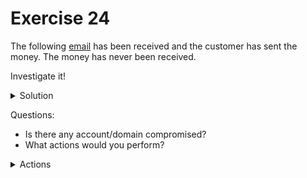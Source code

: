 # Exercise 24

  The following [email](https://raw.githubusercontent.com/LoloGRK/TeelTechCyberSecurity/main/exercises_025/email_002.eml) has been received and the customer has sent the money. The money has never been received.
  
  Investigate it!
    
  <details>
  <summary>Solution</summary>
  
  1. Open the email with a text editor.
  2. Previsualize it
  
     It's about a bank transfer to a new account.
  
  3. Get hops

     | Date | Event | Server |
     |------|-------|--------|
     | Wed, 15 Feb 2023 08:52:20 +0000 | Email was written | - |
     | 15 Feb 2023 08:52:20.9732 | Out for delivery | AM0PR10MB3249.EURPRD10.PROD.OUTLOOK.COM |
     | Wed, 15 Feb 2023 08:52:21 +0000 | Received by | DB4PR10MB6118.EURPRD10.PROD.OUTLOOK.COM |
     | - | Received by | EUR05-VI1-obe.outbound.protection.outlook.com |
     | Wed, 15 Feb 2023 09:52:22 +0100 (CET) | Received by | llsb006-a16.servidoresdns.net |
     | Wed, 15 Feb 2023 09:52:24 +0100 (CET) | Received by | lp-mail-smtp-filter-in-a-11.correo.lan |
     | Wed, 15 Feb 2023 09:52:24 +0100 (CET) | Received by | llsb006-a16.servidoresdns.net |
     | Wed, 15 Feb 2023 09:52:24 +0100 | Delivered | llcm214-z.correo.lan |

     <img src="https://raw.githubusercontent.com/LoloGRK/TeelTechCyberSecurity/main/exercises_025/images/email_track_001.png" width="775">
         
  4. Get Important headers
     
     | Header | Value |
     |--------|-------|
     | Received-SPF | pass (hotmail.com: Sender is authorized to use 'mdportmany@hotmail.com' in 'mfrom' identity (mechanism 'include:spf.protection.outlook.com' matched)) receiver=llsb006-a16.servidoresdns.net; identity=mailfrom; envelope-from="mdportmany@hotmail.com"; helo=EUR05-VI1-obe.outbound.protection.outlook.com; client-ip=40.92.90.45 |
     
  5. Get client-IP information
     
     ```
     {
       "input": "40.92.90.45",
       "data": {
         "ip": "40.92.90.45",
         "hostname": "mail-vi1eur05olkn2045.outbound.protection.outlook.com",
         "city": "Vienna",
         "region": "Vienna",
         "country": "AT",
         "loc": "48.2085,16.3721",
         "org": "AS8075 Microsoft Corporation",
         "postal": "1010",
         "timezone": "Europe/Vienna",
         "asn": {
           "asn": "AS8075",
           "name": "Microsoft Corporation",
           "domain": "microsoft.com",
           "route": "40.80.0.0/12",
           "type": "business"
         },
         "company": {
           "name": "Microsoft Corporation",
           "domain": "microsoft.com",
           "type": "business"
         },
         "privacy": {
           "vpn": false,
           "proxy": false,
           "tor": false,
           "relay": false,
           "hosting": false,
           "service": ""
         },
         "abuse": {
           "address": "US, WA, Redmond, One Microsoft Way, 98052",
           "country": "US",
           "email": "abuse@microsoft.com",
           "name": "Microsoft Abuse Contact",
           "network": "40.74.0.0-40.125.127.255",
           "phone": "+1-425-882-8080"
         }
       }
     }
     ```
     
  6. Get Bank account information

      ```
      ES33 0073 0100 5107 7241 4892
      ```
      
      | Field | Value |
      |-------|-------|
      | Bank | OPEN BANK, S.A. (0073) |
      | BIC/SWIFT entity | OPENESMMXXX |
      | Branch | 0100 - PZA.MANUEL GOMEZ MORENO, 2,28020 MADRID |
      | Phone | 913421000 |

  </details>    

Questions:
  
- Is there any account/domain compromised?
- What actions would you perform?

<details>
<summary>Actions</summary>
  - Ask for a warrant to request for OPEN BANK, S.A. to provide information about the owner of the account #ES33 0073 0100 5107 7241 4892
  - Ask for a warrant to request for OPEN BANK, S.A. to provide information about the all the login data of the account #ES33 0073 0100 5107 7241 4892 looking for something unusual:
    - IPs from other regions or countries
    - Different user-agents
    - Different time zones
  - If it's a proxy/VPN
    - Formerly ask the provider to provide all the information they have, including login data, address, ips... for this IP in the specific time interval they logged into the online banking service
  - Repeat until No-Proxy/No-VPN
  - Once you have a residential IP, ask the ISP for the owner's information 
  - This email looks legit, what could have happened?
</details>
